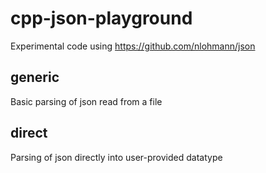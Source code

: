 # cpp-json-playground

Experimental code using https://github.com/nlohmann/json

## generic
Basic parsing of json read from a file

## direct
Parsing of json directly into user-provided datatype